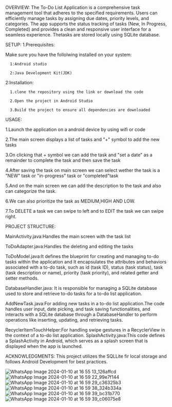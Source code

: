 OVERVIEW:
The To-Do List Application is a comprehensive task management tool that adheres to the specified requirements.
Users can efficiently manage tasks by assigning due dates, priority levels, and categories. 
The app supports the status tracking of tasks (New, In Progress, Completed) and provides a clean and responsive user interface for a seamless experience.
Thetasks are stored locally using SQLite database.

SETUP:
1.Prerequisites:

  Make sure you have the follolwing installed on your system:
  
      1:Android studio
      
      2:Java Development Kit(JDK)
      
2:Installation:

      1.clone the repository using the link or download the code
    
      2.Open the project in Android Studio
      
      3.Build the project to ensure all dependencies are downloaded

USAGE:

   1.Launch the application on a android device by using wifi or code
   
   2.The main screen displays a list of tasks and "+" symbol to add the new tasks
   
   3.On clicking that + symbol we can add the task and "set a date" as a remainder to complete the task and then save the task
   
   4.After saving the task on main screen we can select wether the task is a "NEW" task or "in-progress" task or "completed"task
   
   5.And on the main screen we can add the description to the task and also can categorize the task.
   
   6.We can also prioritize the task as MEDIUM,HIGH AND LOW.
   
   7.To DELETE a task we can swipe to left and to EDIT the task we can swipe right.
   
PROJECT STRUCTURE:

MainActivity.java:Handles the main screen with the task list

ToDoAdapter.java:Handles the deleting and editing the tasks

ToDoModel.java:It defines the blueprint for creating and managing to-do tasks within the application and  It encapsulates the attributes and behaviors associated with a to-do task, such as id (task ID), status (task status), task (task description or name), priority (task priority), and related getter and setter methods.

DatabaseHandler.java: It is responsible for managing a SQLite database used to store and retrieve to-do tasks for a to-do list application.

AddNewTask.java:For adding new tasks in a to-do list application.The code handles user input, date picking, and task saving functionalities, and interacts with a SQLite database through a DatabaseHandler to perform operations like inserting, updating, and retrieving tasks. 

RecyclerItemTouchHelper:For handling swipe gestures in a RecyclerView in the context of a to-do list application. 
SplashActivity.java:This code defines a SplashActivity in Android, which serves as a splash screen that is displayed when the app is launched. 

ACKNOWLEDGMENTS:
This project utilizes the SQLLite fir local storage and follows Android Development for best practices.


![WhatsApp Image 2024-01-10 at 16 55 13_126affcd](https://github.com/gollagayatri/todo_list/assets/95433356/55c54f19-272a-4ce4-9b92-ee036e1a4743)
![WhatsApp Image 2024-01-10 at 16 59 22_99e7f144](https://github.com/gollagayatri/todo_list/assets/95433356/5b494962-4a75-4f92-888d-ce160b3493a2)
![WhatsApp Image 2024-01-10 at 16 59 29_c36325b3](https://github.com/gollagayatri/todo_list/assets/95433356/7b3fb775-49ac-469d-8381-a3a45eb1dae0)
![WhatsApp Image 2024-01-10 at 16 59 38_324b334a](https://github.com/gollagayatri/todo_list/assets/95433356/c529b595-34f7-4214-9857-f6865351e832)
![WhatsApp Image 2024-01-10 at 16 59 39_bc31b770](https://github.com/gollagayatri/todo_list/assets/95433356/834296fd-ab91-4c63-8336-776b2c1eb54c)
![WhatsApp Image 2024-01-10 at 16 59 39_c06075e8](https://github.com/gollagayatri/todo_list/assets/95433356/b022d2e3-1133-4d38-901a-bc1d3d281507)

